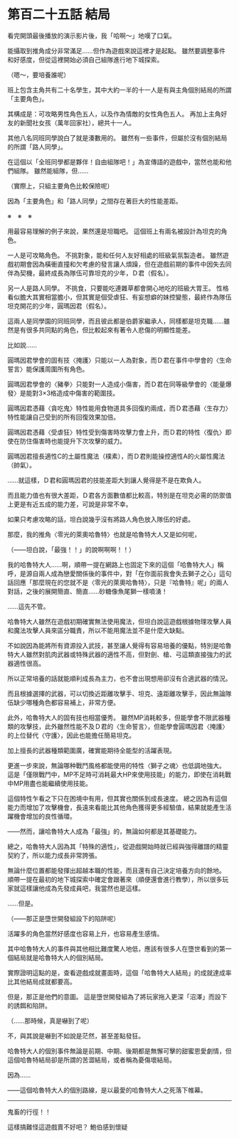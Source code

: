 # 第百二十五話 結局

看完開頭最後播放的演示影片後，我「哈啊～」地嘆了口氣。

能攝取到推角成分非常滿足……但作為遊戲來說這裡才是起點。
雖然要調整事件和好感度，但從這裡開始必須自己組隊進行地下城探索。

（嗯～，要培養誰呢）

班上包含主角共有二十名學生，其中大約一半的十一人是有與主角個別結局的所謂「主要角色」。

其構成是：可攻略男性角色五人，以及作為情敵的女性角色五人。
再加上主角好友的新聞社女孩（萬年回家社），總共十一人。

其他八名同班同學說白了就是湊數用的。
雖然有一些事件，但屬於沒有個別結局的所謂「路人同學」。

在這個以「全班同學都是夥伴！自由組隊吧！」為宣傳語的遊戲中，當然也能和他們組隊。
雖然能組隊，但……

（實際上，只組主要角色比較保險呢）

因為「主要角色」和「路人同學」之間存在著巨大的性能差距。

※　※　※

用最容易理解的例子來說，果然還是坦職吧。
這個班上有兩名被設計為坦克的角色。

一人是可攻略角色。
不挑對象，能和任何人友好相處的班級氣氛製造者。
雖然遊戲初期會因為橫衝直撞和欠考慮的發言讓人煩躁，但在遊戲前期的事件中因失去同伴為契機，最終成長為隊伍可靠坦克的少年，Ｄ君（假名）。

另一人是路人同學。
不挑食，只要能吃連雜草都會開心地吃的班級大胃王。
性格看似膽大其實相當膽小，但其實是個受虐狂、有妄想癖的妹控變態，最終作為隊伍坦克開花的少年，圓瑪因君（假名）。

這兩人是同學園的同班同學，而且彼此都是伯爵家繼承人，同樣都是坦克職……雖然是有很多共同點的角色，但比較起來有著令人悲傷的明顯性能差。

比如說……

圓瑪因君學會的固有技〈掩護〉只能以一人為對象，而Ｄ君在事件中學會的〈生命誓言〉能保護周圍所有角色。

圓瑪因君學會的〈豬拳〉只能對一人造成小傷害，而Ｄ君在同等級學會的〈能量爆發〉是能對3×3格造成中傷害的範圍技。

圓瑪因君憑藉〈貪吃鬼〉特性能用食物道具多回復約兩成，而Ｄ君憑藉〈生存力〉特性能讓自己受到的所有回復效果加倍。

圓瑪因君憑藉〈受虐狂〉特性受到傷害時攻擊力會上升，而Ｄ君的特性〈復仇〉即使在防住傷害時也能提升下次攻擊的威力。

圓瑪因君擅長適性C的土屬性魔法（樸素），而Ｄ君則能操控適性A的火屬性魔法（帥氣）。

……就這樣，Ｄ君和圓瑪因君的技能差距大到讓人覺得是不是在欺負人。

而且能力值也有很大差距，Ｄ君各方面數值都比較高，特別是在坦克必需的防禦值上更是有近五成的能力差，可說是非常不幸。

如果只考慮攻略的話，坦白說幾乎沒有將路人角色放入隊伍的好處。

那麼，我的推角〈零光的萊奧哈魯特〉也就是哈魯特大人又是如何呢，

（――坦白說，「最強！！」的說啊啊啊！！）

我的哈魯特大人……啊，順帶一提在網路上也固定下來的這個「哈魯特大人」稱呼，是源自兩人成為戀愛關係後的事件中，對「在你面前我會失去獅子之心」這句話回應「那麼現在的您就不是〈零光的萊奧哈魯特〉，只是『哈魯特』呢」的兩人對話，之後的展開簡直、簡直……砂糖像魚尾獅一樣噴湧！

……這先不管。

哈魯特大人雖然在遊戲初期確實無法使用魔法，但坦白說這遊戲根據物理攻擊人員和魔法攻擊人員來區分職責，所以不能用魔法並不是什麼大缺點。

不如說因為能將所有資源投入武技，甚至讓人覺得有容易培養的優點，特別是哈魯特大人雖然對肌肉武器或特殊武器的適性不高，但對劍、槍、弓這類直接強力的武器適性很高。

所以正常培養的話就能順利成長為主力，也不會出現想用卻沒有合適武器的情況。

而且根據選擇的武器，可以切換近距離攻擊手、坦克、遠距離攻擊手，因此無論隊伍缺少哪種角色都容易補上，非常方便。

此外，哈魯特大人的固有技也相當優秀。
雖然MP消耗較多，但能學會不限武器種類的攻擊技，此外雖然性能不及Ｄ君的〈生命誓言〉，但能學會圓瑪因君〈掩護〉的上位替代〈守護〉，因此也能擔任簡易坦克。

加上擅長的武器種類範圍廣，確實能期待全能型的活躍表現。

更進一步來說，無論哪种戰鬥風格都能使用的特性〈獅子之魂〉也低調地強大。
這是「僅限戰鬥中，MP不足時可消耗最大HP來使用技能」的能力，即使在消耗戰中MP用盡也能繼續使用技能。

這個特性乍看之下只在困境中有用，但其實也關係到成長速度。
總之因為有這個能力而增加了攻擊機會，長遠來看能比其他角色獲得更多經驗值，結果就能產生活躍機會增加的良性循環。

――然而，讓哈魯特大人成為「最強」的，無論如何都是其基礎能力。

總之，哈魯特大人因為其「特殊的適性」，從遊戲開始時就已經與強得離譜的精靈契約了，所以能力成長非常誇張。

無論什麼位置都能發揮出超越本職的性能，而且還有自己決定培養方向的餘地。
順帶一提在最初的地下城探索中確定會跟著來（順便還會進行教學），所以很多玩家就這樣讓他成為先發成員吧，我當然也是這樣。

……但是。

（――那正是墮世開發組設下的陷阱呢）

活躍多的角色當然好感度也容易上升，也容易產生感情。

其中哈魯特大人的事件與其他相比難度驚人地低，應該有很多人在墮世看到的第一個結局就是哈魯特大人的個別結局。

實際證明這點的是，查看遊戲成就畫面時，這個「哈魯特大人結局」的成就達成率比其他結局成就都要高。

但是，那正是他們的意圖。
這是墮世開發組為了將玩家拖入更深「沼澤」而設下的誘餌和陷阱。

（……那時候，真是嚇到了呢）

不，與其說是嚇到不如說是茫然，甚至差點發狂。

哈魯特大人的個別事件無論是前期、中期、後期都是無懈可擊的甜蜜恩愛劇情，但這個哈魯特結局卻是所謂的苦澀結局，或者稱為憂傷壞結局。

因為……

――這個哈魯特大人的個別路線，是以最愛的哈魯特大人之死落下帷幕。

---

鬼畜的行徑！！

這樣搞難怪這遊戲賣不好吧？
鮑伯感到懷疑